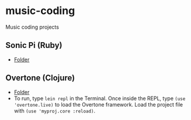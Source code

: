 # music-coding
Music coding projects

## Sonic Pi (Ruby)
* [Folder](https://github.com/jiinjeong/music-coding/tree/main/sonic-pi)

## Overtone (Clojure)
* [Folder](https://github.com/jiinjeong/music-coding/tree/main/overtone)
* To run, type `lein repl` in the Terminal. Once inside the REPL, type `(use 'overtone.live)` to load the Overtone framework. Load the project file with `(use 'myproj.core :reload)`.
